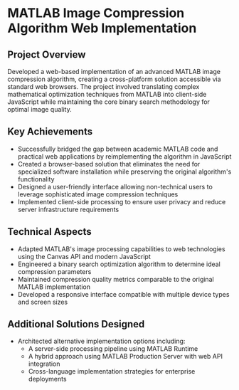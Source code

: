 

# MATLAB Image Compression Algorithm Web Implementation

## Project Overview
Developed a web-based implementation of an advanced MATLAB image compression algorithm, creating a cross-platform solution accessible via standard web browsers. The project involved translating complex mathematical optimization techniques from MATLAB into client-side JavaScript while maintaining the core binary search methodology for optimal image quality.

## Key Achievements
- Successfully bridged the gap between academic MATLAB code and practical web applications by reimplementing the algorithm in JavaScript
- Created a browser-based solution that eliminates the need for specialized software installation while preserving the original algorithm's functionality
- Designed a user-friendly interface allowing non-technical users to leverage sophisticated image compression techniques
- Implemented client-side processing to ensure user privacy and reduce server infrastructure requirements

## Technical Aspects
- Adapted MATLAB's image processing capabilities to web technologies using the Canvas API and modern JavaScript
- Engineered a binary search optimization algorithm to determine ideal compression parameters
- Maintained compression quality metrics comparable to the original MATLAB implementation
- Developed a responsive interface compatible with multiple device types and screen sizes

## Additional Solutions Designed
- Architected alternative implementation options including:
  - A server-side processing pipeline using MATLAB Runtime
  - A hybrid approach using MATLAB Production Server with web API integration
  - Cross-language implementation strategies for enterprise deployments


